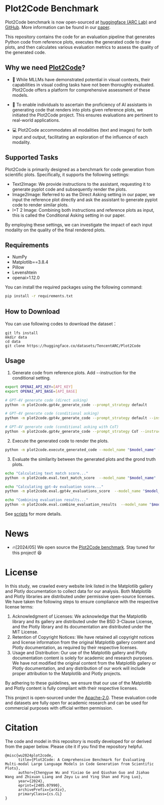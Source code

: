 # Plot2Code Benchmark

Plot2Code benchmark is now open-sourced at [huggingface (ARC Lab)](https://huggingface.co/TencentARC) and [GitHub](https://github.com/TencentARC/Plot2Code). More information can be found in our [paper](https://arxiv.org/abs/2405.07990). 


This repository contains the code for an evaluation pipeline that generates Python code from reference plots, executes the generated code to draw plots, and then calculates various evaluation metrics to assess the quality of the generated code.

## Why we need [Plot2Code](https://huggingface.co/datasets/TencentARC/Plot2Code)?
* 🧐 While MLLMs have demonstrated potential in visual contexts, their capabilities in visual coding tasks have not been thoroughly evaluated. Plot2Code offers a platform for comprehensive assessment of these models.

* 🤗 To enable individuals to ascertain the proficiency of AI assistants in generating code that renders into plots given reference plots, we initiated the Plot2Code project. This ensures evaluations are pertinent to real-world applications.

* 💻 Plot2Code accommodates all modalities (text and images) for both input and output, facilitating an exploration of the influence of each modality.

## Supported Tasks

Plot2Code is primarily designed as a benchmark for code generation from scientific plots. Specifically, it supports the following settings:

* Text2Image: We provide instructions to the assistant, requesting it to generate pyplot code and subsequently render the plots.
* Image2Image: Referred to as the Direct Asking setting in our paper, we input the reference plot directly and ask the assistant to generate pyplot code to render similar plots.
* I+T 2 Image: Combining both instructions and reference plots as input, this is called the Conditional Asking setting in our paper.

By employing these settings, we can investigate the impact of each input modality on the quality of the final rendered plots.

## Requirements

- NumPy
- Matplotlib==3.8.4
- Pillow
- Levenshtein
- openai>1.12.0

You can install the required packages using the following command:

```bash
pip install -r requirements.txt
```

## How to Download
You can use following codes to download the dataset：
```shell
git lfs install
mkdir data
cd data
git clone https://huggingface.co/datasets/TencentARC/Plot2Code
```

## Usage

1. Generate code from reference plots. Add --instruction for the conditional setting.
``` bash
export OPENAI_API_KEY=[API_KEY]
export OPENAI_API_BASE=[API_BASE]

# GPT-4V generate code (direct asking)
python -m plot2code.gpt4v_generate_code --prompt_strategy default

# GPT-4V generate code (conditional asking)
python -m plot2code.gpt4v_generate_code --prompt_strategy default --instruct

# GPT-4V generate code (conditional asking with CoT)
python -m plot2code.gpt4v_generate_code --prompt_strategy CoT --instruct
```
2. Execute the generated code to render the plots.
``` bash
python -m plot2code.execute_generated_code --model_name "$model_name" --prompt_strategy $prompt_strategy

```
3. Evaluate the similarity between the generated plots and the grond truth plots.

``` bash
echo "Calculating text match score..."
python -m plot2code.eval.text_match_score  --model_name "$model_name"  --prompt_strategy $prompt_strategy

echo "Calculating gpt-4v evaluation score..."
python -m plot2code.eval.gpt4v_evaluations_score  --model_name "$model_name"  --prompt_strategy $prompt_strategy

echo "Combining evaluation results..."
python -m plot2code.eval.combine_evaluation_results  --model_name "$model_name"  --prompt_strategy $prompt_strategy
```

See [scripts](scripts) for more details.

# News
* 🔥[2024/05] We open source the [Plot2Code benchmark](https://huggingface.co/datasets/TencentARC/Plot2Code).
Stay tuned for this project! 😆

# License

In this study, we crawled every website link listed in the Matplotlib gallery and Plotly documentation to collect data for our analysis. Both Matplotlib and Plotly libraries are distributed under permissive open-source licenses. We have taken the following steps to ensure compliance with the respective license terms:

1. Acknowledgment of Licenses: We acknowledge that the Matplotlib library and its gallery are distributed under the BSD 3-Clause License, and the Plotly library and its documentation are distributed under the MIT License.
2. Retention of Copyright Notices: We have retained all copyright notices and license information from the original Matplotlib gallery content and Plotly documentation, as required by their respective licenses.
3. Usage and Distribution: Our use of the Matplotlib gallery and Plotly documentation content is solely for academic and research purposes. We have not modified the original content from the Matplotlib gallery or Plotly documentation, and any distribution of our work will include proper attribution to the Matplotlib and Plotly projects.

By adhering to these guidelines, we ensure that our use of the Matplotlib and Plotly content is fully compliant with their respective licenses.

This project is open-sourced under the [Apache-2.0](https://www.apache.org/licenses/LICENSE-2.0). These evaluation code and datasets are fully open for academic research and can be used for commercial purposes with official written permission. 

# Citation
The code and model in this repository is mostly developed for or derived from the paper below. Please cite it if you find the repository helpful.
```
@misc{wu2024plot2code,
      title={Plot2Code: A Comprehensive Benchmark for Evaluating Multi-modal Large Language Models in Code Generation from Scientific Plots}, 
      author={Chengyue Wu and Yixiao Ge and Qiushan Guo and Jiahao Wang and Zhixuan Liang and Zeyu Lu and Ying Shan and Ping Luo},
      year={2024},
      eprint={2405.07990},
      archivePrefix={arXiv},
      primaryClass={cs.CL}
}
```
